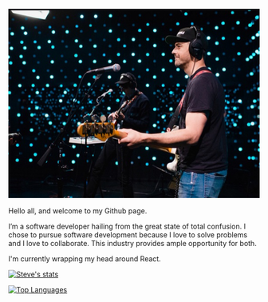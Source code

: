 <p align="center">
  <img src="me.png">
</p>

Hello all, and welcome to my Github page.

I’m a software developer hailing from the great state of total confusion. I chose to pursue software
development because I love to solve problems and I love to collaborate. This industry provides ample opportunity for both. 

I'm currently wrapping my head around React. 

[![Steve's stats](https://github-readme-stats.vercel.app/api?username=SBALDOCK&count_private=true&show_icons=true&theme=dark)](https://github.com/SBALDOCK/github-readme-stats)

[![Top Languages](https://github-readme-stats.vercel.app/api/top-langs/?username=SBALDOCK)](https://github.com/SBALDOCK/github-readme-stats)
